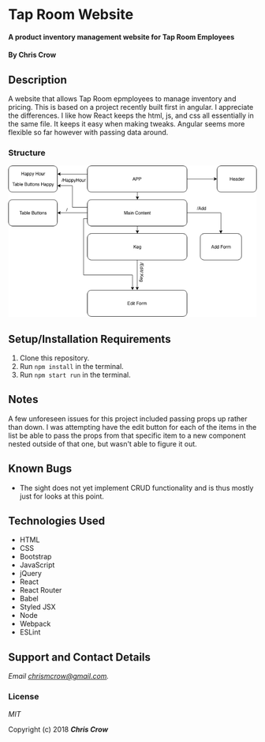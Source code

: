 # Tap Room Website

#### A product inventory management website for Tap Room Employees

#### By **Chris Crow**

## Description

A website that allows Tap Room epmployees to manage inventory and pricing. This is based on a project recently built first in angular. I appreciate the differences. I like how React keeps the html, js, and css all essentially in the same file. It keeps it easy when making tweaks. Angular seems more flexible so far however with passing data around.

### Structure
![Component Structure](
        https://raw.githubusercontent.com/ChrisMCrow/tap-room-react/master/src/assets/img/TapRoomComponentStructure.png
      )

## Setup/Installation Requirements

1. Clone this repository.
2. Run `npm install` in the terminal.
3. Run `npm start run` in the terminal.

## Notes
A few unforeseen issues for this project included passing props up rather than down. I was attempting have the edit button for each of the items in the list be able to pass the props from that specific item to a new component nested outside of that one, but wasn't able to figure it out.

## Known Bugs
* The sight does not yet implement CRUD functionality and is thus mostly just for looks at this point.

## Technologies Used
* HTML
* CSS
* Bootstrap
* JavaScript
* jQuery
* React
* React Router
* Babel
* Styled JSX
* Node
* Webpack
* ESLint

## Support and Contact Details

_Email chrismcrow@gmail.com._

### License

*MIT*

Copyright (c) 2018 **_Chris Crow_**
